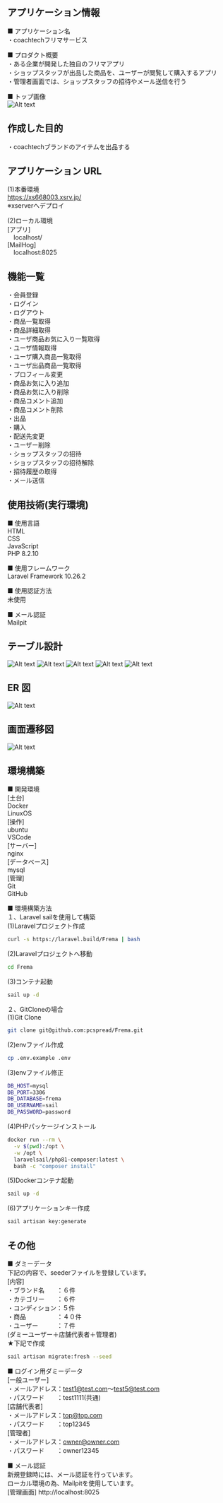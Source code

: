 ## アプリケーション情報

■ アプリケーション名<br />
・coachtechフリマサービス<br />

■ プロダクト概要<br />
・ある企業が開発した独自のフリマアプリ<br />
・ショップスタッフが出品した商品を、ユーザーが閲覧して購入するアプリ<br />
・管理者画面では、ショップスタッフの招待やメール送信を行う<br />

■ トップ画像<br />
![Alt text](image-7.png)

## 作成した目的
・coachtechブランドのアイテムを出品する<br />

## アプリケーション URL
(1)本番環境<br />
https://xs668003.xsrv.jp/<br />
※xserverへデプロイ

(2)ローカル環境<br />
[アプリ]<br />
 localhost/<br />
[MailHog]<br />
 localhost:8025<br />

## 機能一覧
・会員登録<br />
・ログイン<br />
・ログアウト<br />
・商品一覧取得<br />
・商品詳細取得<br />
・ユーザ商品お気に入り一覧取得<br />
・ユーザ情報取得<br />
・ユーザ購入商品一覧取得<br />
・ユーザ出品商品一覧取得<br />
・プロフィール変更<br />
・商品お気に入り追加<br />
・商品お気に入り削除<br />
・商品コメント追加<br />
・商品コメント削除<br />
・出品<br />
・購入<br />
・配送先変更<br />
・ユーザー削除<br />
・ショップスタッフの招待<br />
・ショップスタッフの招待解除<br />
・招待履歴の取得<br />
・メール送信<br />

## 使用技術(実行環境)
■ 使用言語<br />
HTML<br />
CSS<br />
JavaScript<br />
PHP 8.2.10<br />

■ 使用フレームワーク<br />
Laravel Framework 10.26.2<br />

■ 使用認証方法<br />
未使用<br />

■ メール認証<br />
Mailpit<br />

## テーブル設計
![Alt text](image-2.png)
![Alt text](image-3.png)
![Alt text](image-4.png)
![Alt text](image-5.png)
![Alt text](image-6.png)

## ER 図
![Alt text](image.png)

## 画面遷移図
![Alt text](image-1.png)

## 環境構築
■ 開発環境<br />
[土台]<br />
Docker<br />
LinuxOS<br />
[操作]<br />
ubuntu<br />
VSCode<br />
[サーバー]<br />
nginx<br />
[データベース]<br />
mysql<br />
[管理]<br />
Git<br />
GitHub<br />

■ 環境構築方法<br />
１、Laravel sailを使用して構築<br />
(1)Laravelプロジェクト作成<br />
```bash
curl -s https://laravel.build/Frema | bash
```
(2)Laravelプロジェクトへ移動<br />
```bash
cd Frema
```
(3)コンテナ起動<br />
```bash
sail up -d
```

２、GitCloneの場合<br />
(1)Git Clone<br />
```bash
git clone git@github.com:pcspread/Frema.git
```
(2)envファイル作成<br />
```bash
cp .env.example .env
```
(3)envファイル修正<br />
```bash
DB_HOST=mysql
DB_PORT=3306
DB_DATABASE=frema
DB_USERNAME=sail
DB_PASSWORD=password
```
(4)PHPパッケージインストール<br />
```bash
docker run --rm \
  -v $(pwd):/opt \
  -w /opt \
  laravelsail/php81-composer:latest \
  bash -c "composer install"
```
(5)Dockerコンテナ起動<br />
```bash
sail up -d
```
(6)アプリケーションキー作成<br />
```bash
sail artisan key:generate
```

## その他
■ ダミーデータ<br />
下記の内容で、seederファイルを登録しています。<br />
[内容]<br />
・ブランド名　　：６件<br />
・カテゴリー　　：６件<br />
・コンディション：５件<br />
・商品　　　　　：４０件<br />
・ユーザー　　　：７件<br />
(ダミーユーザー＋店舗代表者＋管理者)<br />
★下記で作成<br />
```bash
sail artisan migrate:fresh --seed
```

■ ログイン用ダミーデータ<br />
[一般ユーザー]<br />
・メールアドレス：test1@test.com～test5@test.com<br />
・パスワード　　：test1111(共通)<br />
[店舗代表者]<br />
・メールアドレス：top@top.com<br />
・パスワード　　：top12345<br />
[管理者]<br />
・メールアドレス：owner@owner.com<br />
・パスワード　　：owner12345<br />

■ メール認証<br />
新規登録時には、メール認証を行っています。<br />
ローカル環境の為、Mailpitを使用しています。<br />
[管理画面] http://localhost:8025

